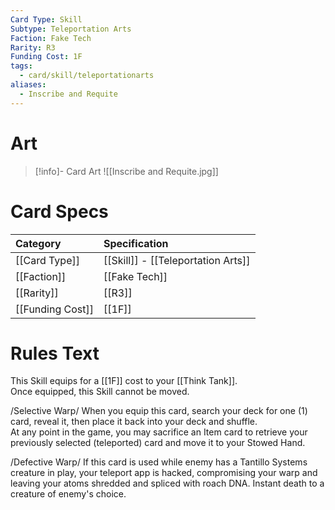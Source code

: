 ```yaml
---
Card Type: Skill
Subtype: Teleportation Arts
Faction: Fake Tech
Rarity: R3
Funding Cost: 1F
tags:
  - card/skill/teleportationarts
aliases:
  - Inscribe and Requite
---
```

# Art

> [!info]- Card Art
> ![[Inscribe and Requite.jpg]]

# Card Specs

| Category | Specification| 
| :--- | :--- |
| [[Card Type]] | [[Skill]] - [[Teleportation Arts]] |  
| [[Faction]] | [[Fake Tech]] |  
| [[Rarity]] | [[R3]] | 
| [[Funding Cost]] | [[1F]] |  

# Rules Text  

This Skill equips for a [[1F]] cost to your [[Think Tank]].  
Once equipped, this Skill cannot be moved.  

/Selective Warp/ When you equip this card, search your deck for one (1) card, reveal it, then place it back into your deck and shuffle.   
At any point in the game, you may sacrifice an Item card to retrieve your previously selected (teleported) card and move it to your Stowed Hand.  

/Defective Warp/ If this card is used while enemy has a Tantillo Systems creature in play, your teleport app is hacked, compromising your warp and leaving your atoms shredded and spliced with roach DNA.
Instant death to a creature of enemy's choice.  

